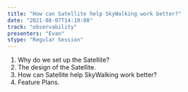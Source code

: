 ```yaml
---
title: "How can Satellite help SkyWalking work better?"
date: "2021-08-07T14:10:00" 
track: "observability"
presenters: "Evan"
stype: "Regular Session"
---
```

1. Why do we set up the Satellite?
 2. The design of the Satellite.
 3. How can Satellite help SkyWalking work better?
 4. Feature Plans.
